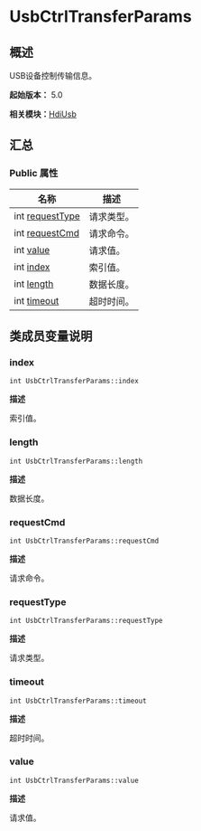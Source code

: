 # UsbCtrlTransferParams


## 概述

USB设备控制传输信息。

**起始版本：** 5.0

**相关模块：**[HdiUsb](_hdi_usb.md)


## 汇总


### Public 属性

| 名称 | 描述 | 
| -------- | -------- |
| int [requestType](#requesttype) | 请求类型。 | 
| int [requestCmd](#requestcmd) | 请求命令。 | 
| int [value](#value) | 请求值。 | 
| int [index](#index) | 索引值。 | 
| int [length](#length) | 数据长度。 | 
| int [timeout](#timeout) | 超时时间。 | 


## 类成员变量说明


### index

```
int UsbCtrlTransferParams::index
```

**描述**

索引值。


### length

```
int UsbCtrlTransferParams::length
```

**描述**

数据长度。


### requestCmd

```
int UsbCtrlTransferParams::requestCmd
```

**描述**

请求命令。


### requestType

```
int UsbCtrlTransferParams::requestType
```

**描述**

请求类型。


### timeout

```
int UsbCtrlTransferParams::timeout
```

**描述**

超时时间。


### value

```
int UsbCtrlTransferParams::value
```

**描述**

请求值。
